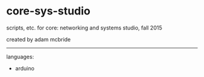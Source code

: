 # core-sys-studio

scripts, etc. for core: networking and systems studio, fall 2015

created by adam mcbride

--------------------

languages:

- arduino
